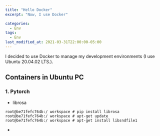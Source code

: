 ```yaml
---
title: "Hello Docker"
excerpt: "Now, I use Docker"

categories:
  - Env
tags:
  - Env
last_modified_at: 2021-03-31T22:00:00-05:00
---
```


I decided to use Docker to manage my development environments (I use Ubuntu 20.04.02 LTS.).



## Containers in Ubuntu PC



### 1. Pytorch

- librosa

```
root@be71fefc764b:/ workspace # pip install librosa
root@be71fefc764b:/ workspace # apt-get update
root@be71fefc764b:/ workspace # apt-get install libsndfile1
```

- 